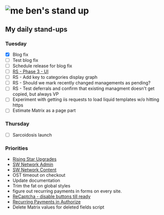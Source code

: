 # ![me](https://avatars2.githubusercontent.com/u/5232044?s=50&v=4) ben's stand up

## My daily stand-ups

### Tuesday

- [X] Blog fix
- [ ] Test blog fix
- [ ] Schedule release for blog fix
- [ ] [RS - Phase 3 - UI](https://app.clickup.com/8537154/v/l/li/63072322?pr=12760709) 
- [ ] RS - Add key to categories display graph
- [ ] RS - Should we mark recently changed managements as pending?
- [ ] RS - Test deferrals and confirm that existing managment doesn't get copied, but always VP
- [ ] Experiment with getting iis requests to load liquid templates w/o hitting https
- [ ] Estimate Matrix as a page part

### Thursday

- [ ] Sarcoidosis launch

### Priorities 
    
- [Rising Star Upgrades](https://app.clickup.com/8537154/v/l/f/27554943?pr=12707202)
- [SW Network Admin](https://app.clickup.com/8537154/v/l/li/54890360?pr=12760709)
- [SW Network Content](https://app.clickup.com/8537154/v/l/li/54892353?pr=12760709)
- OST timeout on checkout
- Update documentation
- Trim the fat on global styles
- figure out recurring payments in forms on every site.
- [ReCaptcha - disable buttons till ready](https://projects.madebyspeak.com/#/tasks/17598281)
- [Recurring Payments in Authorize](https://projects.madebyspeak.com/#/tasks/16411534)
- Delete Matrix values for deleted fields script
